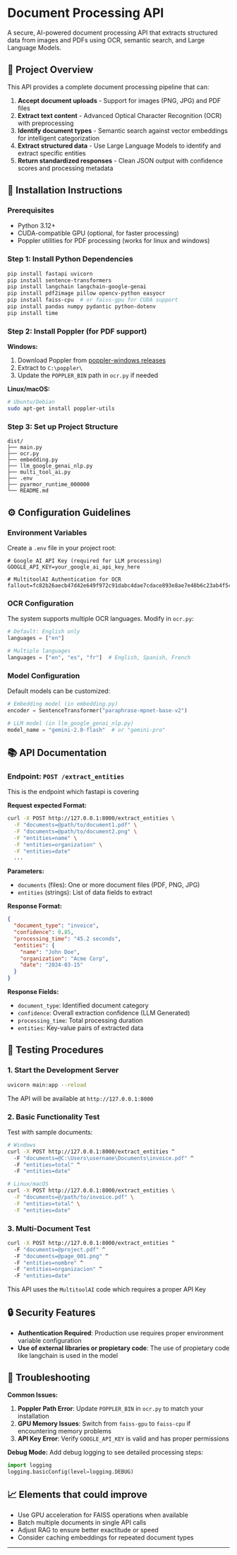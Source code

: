 # Document Processing API

A secure, AI-powered document processing API that extracts structured data from images and PDFs using OCR, semantic search, and Large Language Models.

## 🎯 Project Overview

This API provides a complete document processing pipeline that can:

1. **Accept document uploads** - Support for images (PNG, JPG) and PDF files
2. **Extract text content** - Advanced Optical Character Recognition (OCR) with preprocessing
3. **Identify document types** - Semantic search against vector embeddings for intelligent categorization
4. **Extract structured data** - Use Large Language Models to identify and extract specific entities
5. **Return standardized responses** - Clean JSON output with confidence scores and processing metadata


## 🚀 Installation Instructions

### Prerequisites

- Python 3.12+
- CUDA-compatible GPU (optional, for faster processing)
- Poppler utilities for PDF processing (works for linux and windows)

### Step 1: Install Python Dependencies

```bash
pip install fastapi uvicorn
pip install sentence-transformers
pip install langchain langchain-google-genai
pip install pdf2image pillow opencv-python easyocr
pip install faiss-cpu  # or faiss-gpu for CUDA support
pip install pandas numpy pydantic python-dotenv
pip install time
```


### Step 2: Install Poppler (for PDF support)

**Windows:**
1. Download Poppler from [poppler-windows releases](https://github.com/oschwartz10612/poppler-windows/releases)
2. Extract to `C:\poppler\`
3. Update the `POPPLER_BIN` path in `ocr.py` if needed

**Linux/macOS:**
```bash
# Ubuntu/Debian
sudo apt-get install poppler-utils
```

### Step 3: Set up Project Structure

```
dist/
├── main.py
├── ocr.py
├── embedding.py
├── llm_google_genai_nlp.py
├── multi_tool_ai.py
├── .env
├── pyarmor_runtime_000000
└── README.md
```

## ⚙️ Configuration Guidelines

### Environment Variables

Create a `.env` file in your project root:

```env
# Google AI API Key (required for LLM processing)
GOOGLE_API_KEY=your_google_ai_api_key_here

# MultitoolAI Authentication for OCR
fallout=fc82b26aecb47d42e649f972c91dabc4dae7cdace893e8ae7e48b6c23ab4f5cf
```

### OCR Configuration

The system supports multiple OCR languages. Modify in `ocr.py`:

```python
# Default: English only
languages = ["en"]

# Multiple languages
languages = ["en", "es", "fr"]  # English, Spanish, French
```

### Model Configuration

Default models can be customized:

```python
# Embedding model (in embedding.py)
encoder = SentenceTransformer("paraphrase-mpnet-base-v2")

# LLM model (in llm_google_genai_nlp.py)  
model_name = "gemini-2.0-flash"  # or "gemini-pro"
```

## 📚 API Documentation

### Endpoint: `POST /extract_entities`

This is the endpoint which fastapi is covering

**Request expected Format:**
```bash
curl -X POST http://127.0.0.1:8000/extract_entities \
  -F "documents=@path/to/document1.pdf" \
  -F "documents=@path/to/document2.png" \
  -F "entities=name" \
  -F "entities=organization" \
  -F "entities=date"
  ...
```

**Parameters:**
- `documents` (files): One or more document files (PDF, PNG, JPG)
- `entities` (strings): List of data fields to extract

**Response Format:**
```json
{
  "document_type": "invoice",
  "confidence": 0.85,
  "processing_time": "45.2 seconds",
  "entities": {
    "name": "John Doe",
    "organization": "Acme Corp",
    "date": "2024-03-15"
  }
}
```

**Response Fields:**
- `document_type`: Identified document category
- `confidence`: Overall extraction confidence (LLM Generated)
- `processing_time`: Total processing duration
- `entities`: Key-value pairs of extracted data


## 🧪 Testing Procedures

### 1. Start the Development Server

```bash
uvicorn main:app --reload
```

The API will be available at `http://127.0.0.1:8000`

### 2. Basic Functionality Test

Test with sample documents:

```bash
# Windows
curl -X POST http://127.0.0.1:8000/extract_entities ^
  -F "documents=@C:\Users\username\Documents\invoice.pdf" ^
  -F "entities=total" ^
  -F "entities=date"

# Linux/macOS  
curl -X POST http://127.0.0.1:8000/extract_entities \
  -F "documents=@/path/to/invoice.pdf" \
  -F "entities=total" \
  -F "entities=date"
```

### 3. Multi-Document Test

```bash
curl -X POST http://127.0.0.1:8000/extract_entities ^
  -F "documents=@project.pdf" ^
  -F "documents=@page_001.png" ^
  -F "entities=nombre" ^
  -F "entities=organizacion" ^
  -F "entities=date"
```
This API uses the `MultitoolAI` code which requires a proper API Key


## 🔒 Security Features

- **Authentication Required**: Production use requires proper environment variable configuration
- **Use of external libraries or propietary code**: The use of propietary code like langchain is used in the model

## 🐛 Troubleshooting

**Common Issues:**

1. **Poppler Path Error**: Update `POPPLER_BIN` in `ocr.py` to match your installation
3. **GPU Memory Issues**: Switch from `faiss-gpu` to `faiss-cpu` if encountering memory problems
4. **API Key Error**: Verify `GOOGLE_API_KEY` is valid and has proper permissions

**Debug Mode:**
Add debug logging to see detailed processing steps:

```python
import logging
logging.basicConfig(level=logging.DEBUG)
```

## 📈 Elements that could improve

- Use GPU acceleration for FAISS operations when available
- Batch multiple documents in single API calls
- Adjust RAG to ensure better exactitude or speed
- Consider caching embeddings for repeated document types
---